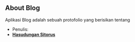 

## About Blog

Aplikasi Blog adalah sebuah protofolio yang berisikan tentang 
- Penulis: 
- **[Hasudungan Sitorus](https://twitter.com/jung_doeng)**
